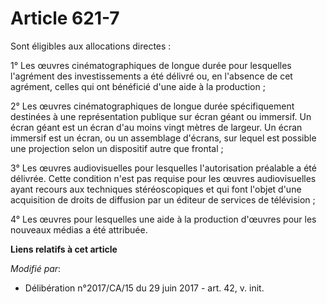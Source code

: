 # Article 621-7

Sont éligibles aux allocations directes :

1° Les œuvres cinématographiques de longue durée pour lesquelles l'agrément des investissements a été délivré ou, en
l'absence de cet agrément, celles qui ont bénéficié d'une aide à la production ;

2° Les œuvres cinématographiques de longue durée spécifiquement destinées à une représentation publique sur écran géant ou
immersif. Un écran géant est un écran d'au moins vingt mètres de largeur. Un écran immersif est un écran, ou un assemblage
d'écrans, sur lequel est possible une projection selon un dispositif autre que frontal ;

3° Les œuvres audiovisuelles pour lesquelles l'autorisation préalable a été délivrée. Cette condition n'est pas requise pour
les œuvres audiovisuelles ayant recours aux techniques stéréoscopiques et qui font l'objet d'une acquisition de droits de
diffusion par un éditeur de services de télévision ;

4° Les œuvres pour lesquelles une aide à la production d'œuvres pour les nouveaux médias a été attribuée.

**Liens relatifs à cet article**

_Modifié par_:

  - Délibération n°2017/CA/15 du 29 juin 2017 - art. 42, v. init.
